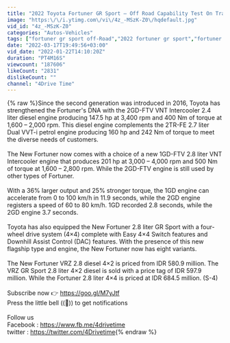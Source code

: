 ```yaml
---
title: "2022 Toyota Fortuner GR Sport – Off Road Capability Test On Track"
image: "https:\/\/i.ytimg.com\/vi\/4z_-MSzK-Z0\/hqdefault.jpg"
vid_id: "4z_-MSzK-Z0"
categories: "Autos-Vehicles"
tags: ["fortuner gr sport off-Road","2022 fortuner gr sport","fortuner gr sport 2022 off-Road"]
date: "2022-03-17T19:49:56+03:00"
vid_date: "2022-01-22T14:10:20Z"
duration: "PT4M16S"
viewcount: "187606"
likeCount: "2831"
dislikeCount: ""
channel: "4Drive Time"
---
```

{% raw %}Since the second generation was introduced in 2016, Toyota has strengthened the Fortuner's DNA with the 2GD-FTV VNT Intercooler 2.4 liter diesel engine producing 147.5 hp at 3,400 rpm and 400 Nm of torque at 1,600 – 2,000 rpm. This diesel engine complements the 2TR-FE 2.7 liter Dual VVT-i petrol engine producing 160 hp and 242 Nm of torque to meet the diverse needs of customers.<br /><br />The New Fortuner now comes with a choice of a new 1GD-FTV 2.8 liter VNT Intercooler engine that produces 201 hp at 3,000 – 4,000 rpm and 500 Nm of torque at 1,600 – 2,800 rpm. While the 2GD-FTV engine is still used by other types of Fortuner.<br /><br />With a 36% larger output and 25% stronger torque, the 1GD engine can accelerate from 0 to 100 km/h in 11.9 seconds, while the 2GD engine registers a speed of 60 to 80 km/h. 1GD recorded 2.8 seconds, while the 2GD engine 3.7 seconds.<br /><br />Toyota has also equipped the New Fortuner 2.8 liter GR Sport with a four-wheel drive system (4×4) complete with Easy 4×4 Switch features and Downhill Assist Control (DAC) features. With the presence of this new flagship type and engine, the New Fortuner now has eight variants.<br /><br />The New Fortuner VRZ 2.8 diesel 4×2 is priced from IDR 580.9 million. The VRZ GR Sport 2.8 liter 4×2 diesel is sold with a price tag of IDR 597.9 million. While the Fortuner 2.8 liter 4×4 is priced at IDR 684.5 million. (S-4)<br /><br />Subscribe now 👉 <a rel="nofollow" target="blank" href="https://goo.gl/M7yJtf">https://goo.gl/M7yJtf</a><br />Press the little bell ((🔔)) to get notifications<br /><br />Follow us <br />Facebook : <a rel="nofollow" target="blank" href="https://www.fb.me/4drivetime">https://www.fb.me/4drivetime</a><br />twitter : <a rel="nofollow" target="blank" href="https://twitter.com/4Drivetime">https://twitter.com/4Drivetime</a>{% endraw %}
